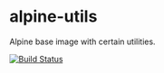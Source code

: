 # alpine-utils
Alpine base image with certain utilities.

[![Build Status](https://travis-ci.org/patrickdappollonio/alpine-utils.svg?branch=master)](https://travis-ci.org/patrickdappollonio/alpine-utils)
